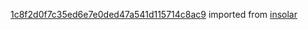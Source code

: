 [1c8f2d0f7c35ed6e7e0ded47a541d115714c8ac9](https://github.com/insolar/insolar/commit/1c8f2d0f7c35ed6e7e0ded47a541d115714c8ac9) imported from [insolar](https://github.com/insolar/insolar)
